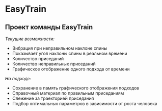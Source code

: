 # EasyTrain
## Проект команды EasyTrain

*Текущие возможности:*
- Вибрация при неправильном наклоне спины
- Показывает угол наклоны спины в реальном времени
- Количество приседаний
- Количество неправильных приседаний
- Графическое отображение одного подхода от времени

*На подходе:*
- Сохранение в память графического отображения подходов
- Справочный материал по правильным приседаниям
- Слежение за траекторией приседания
- Подбор оптимальных параметров в зависимости от роста человека
